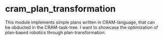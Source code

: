 # cram_plan_transformation
This module implements simple plans written in CRAM-language, that can be obducted in the CRAM-task-tree. I want to showcase the optimization of plan-based robotics through plan-transformation.
